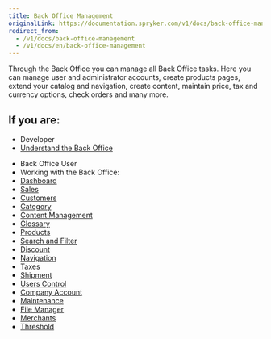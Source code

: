```yaml
---
title: Back Office Management
originalLink: https://documentation.spryker.com/v1/docs/back-office-management
redirect_from:
  - /v1/docs/back-office-management
  - /v1/docs/en/back-office-management
---
```


Through the Back Office you can manage all Back Office tasks. Here you can manage user and administrator accounts, create products pages, extend your catalog and navigation, create content, maintain price, tax and currency options, check orders and many more.

## If you are:

<div class="mr-container">
    <div class="mr-list-container">
        <!-- col1 -->
        <div class="mr-col">
            <ul class="mr-list mr-list-green">
                <li class="mr-title">Developer</li>
                <li><a href="https://documentation.spryker.com/v1/docs/about-the-administration-interface-guide" class="mr-link">Understand the Back Office</a></li>
            </ul>
        </div>
        <!-- col2 -->
        <div class="mr-col">
            <ul class="mr-list mr-list-blue">
                <li class="mr-title"> Back Office User</li>
                <li>Working with the Back Office:</li>
                <li><a href="https://documentation.spryker.com/v1/docs/dashboard" class="mr-link">Dashboard</a></li>
                <li><a href="https://documentation.spryker.com/v1/docs/managing-orders" class="mr-link">Sales</a></li>
                <li><a href="https://documentation.spryker.com/v1/docs/customers" class="mr-link">Customers</a></li>
                <li><a href="https://documentation.spryker.com/v1/docs/category" class="mr-link">Category</a></li>
                <li><a href="https://documentation.spryker.com/v1/docs/content-management-system-1" class="mr-link">Content Management</a></li>
                <li><a href="https://documentation.spryker.com/v1/docs/glossary" class="mr-link">Glossary</a></li>
                <li><a href="https://documentation.spryker.com/v1/docs/products" class="mr-link">Products</a></li>
                <li><a href="https://documentation.spryker.com/v1/docs/search-and-filters" class="mr-link">Search and Filter</a></li>
                <li><a href="https://documentation.spryker.com/v1/docs/discount-1" class="mr-link">Discount</a></li>
                <li><a href="https://documentation.spryker.com/v1/docs/navigation-2" class="mr-link">Navigation</a></li>
                <li><a href="https://documentation.spryker.com/v1/docs/taxes" class="mr-link">Taxes</a></li>
                <li><a href="https://documentation.spryker.com/v1/docs/shipment" class="mr-link">Shipment</a></li>
                <li><a href="https://documentation.spryker.com/v1/docs/users-control" class="mr-link">Users Control</a></li>
                <li><a href="https://documentation.spryker.com/v1/docs/company-account" class="mr-link">Company Account</a></li>
                <li><a href="https://documentation.spryker.com/v1/docs/maintenance" class="mr-link">Maintenance</a></li>
                <li><a href="https://documentation.spryker.com/v1/docs/file-manager"  class="mr-link">File Manager</a></li>
                <li><a href="https://documentation.spryker.com/v1/docs/merchants" class="mr-link">Merchants</a></li>
                <li><a href="https://documentation.spryker.com/v1/docs/managing-global-threshold" class="mr-link">Threshold</a></li>
            </ul>
        </div>
        </div>
</div>   
